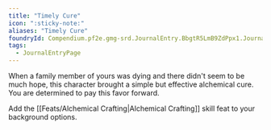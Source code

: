 ```yaml
---
title: "Timely Cure"
icon: ":sticky-note:"
aliases: "Timely Cure"
foundryId: Compendium.pf2e.gmg-srd.JournalEntry.BbgtR5LmB9ZdPpx1.JournalEntryPage.mllgpp5esYEGdHwS
tags:
  - JournalEntryPage
---
```

When a family member of yours was dying and there didn't seem to be much hope, this character brought a simple but effective alchemical cure. You are determined to pay this favor forward.

Add the [[Feats/Alchemical Crafting|Alchemical Crafting]] skill feat to your background options.